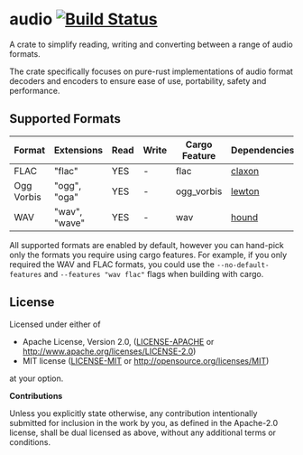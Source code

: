audio [![Build Status](https://travis-ci.org/RustAudio/audio.svg?branch=master)](https://travis-ci.org/RustAudio/audio)
=====

A crate to simplify reading, writing and converting between a range of audio formats.

The crate specifically focuses on pure-rust implementations of audio format decoders
and encoders to ensure ease of use, portability, safety and performance.


Supported Formats
-----------------

| Format | Extensions | Read | Write | Cargo Feature | Dependencies |
| ------ | ---------- | ---- | ----- | ------------- | ------------ |
| FLAC | "flac" | YES | - | flac | [claxon](https://crates.io/crates/claxon) |
| Ogg Vorbis | "ogg", "oga" | YES | - | ogg_vorbis | [lewton](https://crates.io/crates/lewton) |
| WAV | "wav", "wave" | YES | - | wav | [hound](https://crates.io/crates/hound) |

All supported formats are enabled by default, however you can hand-pick only the
formats you require using cargo features. For example, if you only required the
WAV and FLAC formats, you could use the `--no-default-features` and `--features
"wav flac"` flags when building with cargo.


License
-------

Licensed under either of

 * Apache License, Version 2.0, ([LICENSE-APACHE](LICENSE-APACHE) or http://www.apache.org/licenses/LICENSE-2.0)
 * MIT license ([LICENSE-MIT](LICENSE-MIT) or http://opensource.org/licenses/MIT)

at your option.


**Contributions**

Unless you explicitly state otherwise, any contribution intentionally submitted
for inclusion in the work by you, as defined in the Apache-2.0 license, shall be
dual licensed as above, without any additional terms or conditions.
